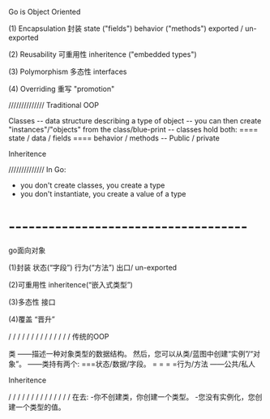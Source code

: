 Go is Object Oriented

(1) Encapsulation 封装
state ("fields")
behavior ("methods")
exported / un-exported

(2) Reusability 可重用性
inheritence ("embedded types")

(3) Polymorphism 多态性
interfaces

(4) Overriding 重写
"promotion"

//////////////
Traditional OOP

Classes
-- data structure describing a type of object
-- you can then create "instances"/"objects" from the class/blue-print
-- classes hold both:
==== state / data / fields
==== behavior / methods
-- Public / private

Inheritence

//////////////
In Go:
- you don't create classes, you create a type
- you don't instantiate, you create a value of a type

# ------------------------------------
go面向对象

(1)封装
状态(“字段”)
行为(“方法”)
出口/ un-exported

(2)可重用性
inheritence(“嵌入式类型”)

(3)多态性
接口

(4)覆盖
“晋升”

/ / / / / / / / / / / / / /
传统的OOP

类
——描述一种对象类型的数据结构。
然后，您可以从类/蓝图中创建“实例”/“对象”。
——类持有两个:
===状态/数据/字段。
= = = =行为/方法
——公共/私人

Inheritence

/ / / / / / / / / / / / / /
在去:
-你不创建类，你创建一个类型。
-您没有实例化，您创建一个类型的值。